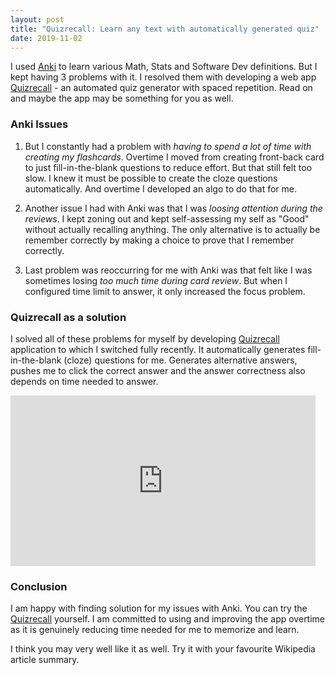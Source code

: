 ```yaml
---
layout: post
title: "Quizrecall: Learn any text with automatically generated quiz"
date: 2019-11-02
---
```


I used [Anki](https://apps.ankiweb.net/) to learn various Math, Stats and Software Dev definitions. But I kept having 3 problems with it. I resolved them with developing a web app [Quizrecall](https://quizrecall.com) - an automated quiz generator with spaced repetition. Read on and maybe the app may be something for you as well.

### Anki Issues

1. But I constantly had a problem with *having to spend a lot of time with creating my flashcards*. Overtime I moved from creating front-back card to just fill-in-the-blank questions to reduce effort. But that still felt too slow. I knew it must be possible to create the cloze questions automatically. And overtime I developed an algo to do that for me.

2. Another issue I had with Anki was that I was *loosing attention during the reviews*. I kept zoning out and kept self-assessing my self as "Good" without actually recalling anything. The only alternative is to actually be remember correctly by making a choice to prove that I remember correctly.

3. Last problem was reoccurring for me with Anki was that felt like I was sometimes losing *too much time during card review*. But when I configured time limit to answer, it only increased the focus problem.


### Quizrecall as a solution

I solved all of these problems for myself by developing [Quizrecall](https://quizrecall.com) application to which I switched fully recently. It automatically generates fill-in-the-blank (cloze) questions for me. Generates alternative answers, pushes me to click the correct answer and the answer correctness also depends on time needed to answer.

<iframe style="width: calc(200px + 30vw); max-width: 500px; height: calc((200px + 30vw)* 9/16); max-height: 273px"  src="https://www.youtube.com/embed/LaJqH0GE_cQ" frameborder="0" allow="accelerometer; autoplay; encrypted-media; gyroscope; picture-in-picture" allowfullscreen></iframe>

### Conclusion

I am happy with finding solution for my issues with Anki. You can try the [Quizrecall](https://quizrecall.com) yourself. I am committed to using and improving the app overtime as it is genuinely reducing time needed for me to memorize and learn.

I think you may very well like it as well. Try it with your favourite Wikipedia article summary.
